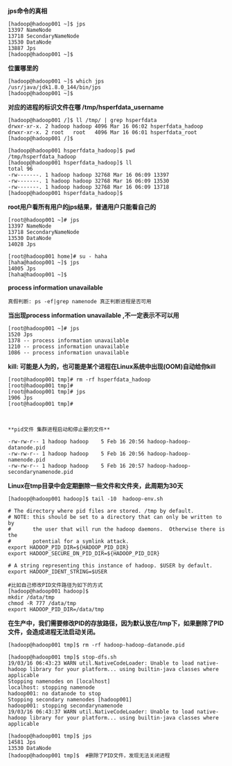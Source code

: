 **jps命令的真相**

    [hadoop@hadoop001 ~]$ jps
    13397 NameNode
    13718 SecondaryNameNode
    13530 DataNode
    13887 Jps
    [hadoop@hadoop001 ~]$ 
    


**位置哪里的**

    [hadoop@hadoop001 ~]$ which jps
    /usr/java/jdk1.8.0_144/bin/jps
    [hadoop@hadoop001 ~]$ 




**对应的进程的标识文件在哪   /tmp/hsperfdata_username**

    [hadoop@hadoop001 /]$ ll /tmp/ | grep hsperfdata
    drwxr-xr-x. 2 hadoop hadoop 4096 Mar 16 06:02 hsperfdata_hadoop
    drwxr-xr-x. 2 root   root   4096 Mar 16 06:01 hsperfdata_root
    [hadoop@hadoop001 /]$ 
    
    [hadoop@hadoop001 hsperfdata_hadoop]$ pwd
    /tmp/hsperfdata_hadoop
    [hadoop@hadoop001 hsperfdata_hadoop]$ ll
    total 96
    -rw-------. 1 hadoop hadoop 32768 Mar 16 06:09 13397
    -rw-------. 1 hadoop hadoop 32768 Mar 16 06:09 13530
    -rw-------. 1 hadoop hadoop 32768 Mar 16 06:09 13718
    [hadoop@hadoop001 hsperfdata_hadoop]$ 





**root用户看所有用户的jps结果，普通用户只能看自己的**

    [root@hadoop001 ~]# jps
    13397 NameNode
    13718 SecondaryNameNode
    13530 DataNode
    14028 Jps
    
    [root@hadoop001 home]# su - haha
    [haha@hadoop001 ~]$ jps
    14005 Jps
    [haha@hadoop001 ~]$ 
    



**process information unavailable**

`真假判断: ps -ef|grep namenode 真正判断进程是否可用`

**当出现process information unavailable ,不一定表示不可以用**

    [root@hadoop001 ~]# jps
    1520 Jps
    1378 -- process information unavailable
    1210 -- process information unavailable
    1086 -- process information unavailable





**kill: 可能是人为的，也可能是某个进程在Linux系统中出现(OOM)自动给你kill**

    [root@hadoop001 tmp]# rm -rf hsperfdata_hadoop
    [root@hadoop001 tmp]# 
    [root@hadoop001 tmp]# jps
    1906 Jps
    [root@hadoop001 tmp]# 
    
    
    
    **pid文件 集群进程启动和停止要的文件**
    
    -rw-rw-r-- 1 hadoop hadoop    5 Feb 16 20:56 hadoop-hadoop-datanode.pid
    -rw-rw-r-- 1 hadoop hadoop    5 Feb 16 20:56 hadoop-hadoop-namenode.pid
    -rw-rw-r-- 1 hadoop hadoop    5 Feb 16 20:57 hadoop-hadoop-secondarynamenode.pid
    
    
    
    

**Linux在tmp目录中会定期删除一些文件和文件夹，此周期为30天**

    [hadoop@hadoop001 hadoop]$ tail -10  hadoop-env.sh  
    
    # The directory where pid files are stored. /tmp by default.
    # NOTE: this should be set to a directory that can only be written to by 
    #       the user that will run the hadoop daemons.  Otherwise there is the
    #       potential for a symlink attack.
    export HADOOP_PID_DIR=${HADOOP_PID_DIR}
    export HADOOP_SECURE_DN_PID_DIR=${HADOOP_PID_DIR}
    
    # A string representing this instance of hadoop. $USER by default.
    export HADOOP_IDENT_STRING=$USER
    
    #比如自己修改PID文件路径为如下的方式
    [hadoop@hadoop001 hadoop]$ 
    mkdir /data/tmp
    chmod -R 777 /data/tmp
    export HADOOP_PID_DIR=/data/tmp



**在生产中，我们需要修改PID的存放路径，因为默认放在/tmp下，如果删除了PID文件，会造成进程无法启动关闭。**

    [hadoop@hadoop001 tmp]$ rm -rf hadoop-hadoop-datanode.pid
    
    [hadoop@hadoop001 tmp]$ stop-dfs.sh 
    19/03/16 06:43:23 WARN util.NativeCodeLoader: Unable to load native-hadoop library for your platform... using builtin-java classes where applicable
    Stopping namenodes on [localhost]
    localhost: stopping namenode
    hadoop001: no datanode to stop
    Stopping secondary namenodes [hadoop001]
    hadoop001: stopping secondarynamenode
    19/03/16 06:43:37 WARN util.NativeCodeLoader: Unable to load native-hadoop library for your platform... using builtin-java classes where applicable
    
    [hadoop@hadoop001 tmp]$ jps
    14581 Jps
    13530 DataNode
    [hadoop@hadoop001 tmp]$  #删除了PID文件，发现无法关闭进程













